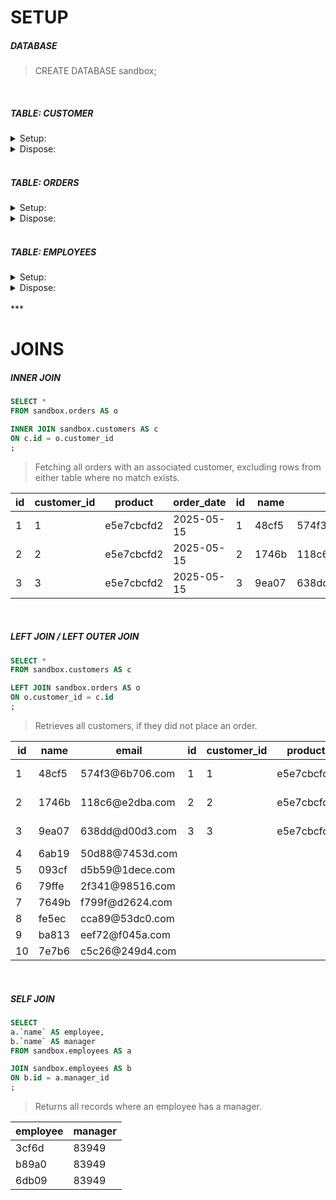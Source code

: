 # SETUP

##### DATABASE
> CREATE DATABASE sandbox;

<br />

##### TABLE: CUSTOMER
<details>
    <summary>Setup:</summary>

```sql
CREATE TABLE sandbox.customers (
    id INT AUTO_INCREMENT PRIMARY KEY,
    `name` VARCHAR(50),
    email VARCHAR(100)
)
;
DELIMITER //
CREATE PROCEDURE seed_customers()
BEGIN
    DECLARE i INT DEFAULT 1;
    DECLARE `name` VARCHAR(50) DEFAULT '';
    DECLARE email VARCHAR(100) DEFAULT '';

    WHILE i <= 10 DO
        SET `name` = SUBSTRING(
            MD5(RAND()),
            1,
            5
        );
        
        set email = CONCAT(
            SUBSTRING(
                MD5(RAND()),
                    1,
                    5
            ),
            '@',
            SUBSTRING(
                MD5(RAND()),
                    1,
                    5
            ),
            '.com'		
        );
    
        INSERT INTO sandbox.customers (
            `name`,
            email
        ) VALUES (
            `name`,
            email
        );
        
        SET i = i + 1;	
    END WHILE;
END
//
DELIMITER ;
CALL seed_customers()
;
SELECT * FROM sandbox.customers
;
```
</details>

<details>
    <summary>Dispose:</summary>

```sql
DROP TABLE IF EXISTS sandbox.customers;
DROP PROCEDURE IF EXISTS sandbox.seed_customers;
```
</details>

<br />

##### TABLE: ORDERS
<details>
    <summary>Setup:</summary>

```sql
CREATE TABLE sandbox.orders (
	id INT AUTO_INCREMENT PRIMARY KEY,
	customer_id INT,
	product VARCHAR(100),
	order_date DATE,
	FOREIGN KEY (customer_id) REFERENCES sandbox.customers(id)
)
;
DELIMITER //
CREATE PROCEDURE seed_orders()
BEGIN
	DECLARE product VARCHAR(100) DEFAULT '';

	SET product = SUBSTRING(
		MD5(RAND()),
		1,
		10
	);
			
	INSERT INTO sandbox.orders (
		customer_id,
		product,
		order_date
	)
	SELECT id, product, CURDATE()
	FROM sandbox.customers AS c
	ORDER BY c.id
	LIMIT 3;
END
//
DELIMITER ;
CALL seed_orders()
;
SELECT * FROM sandbox.orders
;
```
</details>

<details>
    <summary>Dispose:</summary>

```sql
DROP TABLE IF EXISTS sandbox.orders;
DROP PROCEDURE IF EXISTS sandbox.seed_orders;
```
</details>

<br />

##### TABLE: EMPLOYEES
<details>
    <summary>Setup:</summary>

```sql
CREATE TABLE sandbox.employees (
	id INT AUTO_INCREMENT PRIMARY KEY,
	`name` VARCHAR(50),
	manager_id INT DEFAULT NULL,
	FOREIGN KEY (manager_id) REFERENCES sandbox.employees(id)
)
;
DELIMITER //
CREATE PROCEDURE seed_employees()
BEGIN
	DECLARE i INT DEFAULT 1;
	DECLARE `name` VARCHAR(100) DEFAULT '';
	
	WHILE i<= 10 DO
		SET `name` = SUBSTRING(
			MD5(RAND()),
			1,
			5
		);
		
		INSERT INTO sandbox.employees (
			`name`
		) VALUES (
			`name`
		);
		
		SET i = i + 1;
	END WHILE;
	
	SET i = 0;

	# NOTE : CREATE IN-TABLE RELATIONSHIPS
	WHILE i < 3 DO
		UPDATE sandbox.employees
		SET manager_id = 1
		WHERE id = (
			SELECT id
			FROM sandbox.employees
			ORDER BY id DESC
			LIMIT i, 1
		);

		SET i = i + 1;
	END WHILE;
END
//
DELIMITER ;
CALL seed_employees()
;
SELECT * FROM sandbox.employees
;
```
</details>

<details>
    <summary>Dispose:</summary>

```sql
DROP TABLE IF EXISTS sandbox.employees;
DROP PROCEDURE IF EXISTS sandbox.seed_employees;
```
</details>

<br />
***
<br />

# JOINS

##### INNER JOIN
```sql
SELECT *
FROM sandbox.orders AS o

INNER JOIN sandbox.customers AS c
ON c.id = o.customer_id
;
```
> Fetching all orders with an associated customer, excluding rows from either table where no match exists.
<table caption="orders (3 rows)">
    <thead>
        <tr>
            <th class="col1">id</th>
            <th class="col2">customer_id</th>
            <th class="col3">product</th>
            <th class="col4">order_date</th>
            <th class="col5">id</th>
            <th class="col6">name</th>
            <th class="col7">email</th>
        </tr>
    </thead>
    <tbody>
        <tr>
            <td class="col1">1</td>
            <td class="col2">1</td>
            <td class="col3">e5e7cbcfd2</td>
            <td class="col4">2025-05-15</td>
            <td class="col5">1</td>
            <td class="col6">48cf5</td>
            <td class="col7">574f3@6b706.com</td>
        </tr>
        <tr>
            <td class="col1">2</td>
            <td class="col2">2</td>
            <td class="col3">e5e7cbcfd2</td>
            <td class="col4">2025-05-15</td>
            <td class="col5">2</td>
            <td class="col6">1746b</td>
            <td class="col7">118c6@e2dba.com</td>
        </tr>
        <tr>
            <td class="col1">3</td>
            <td class="col2">3</td>
            <td class="col3">e5e7cbcfd2</td>
            <td class="col4">2025-05-15</td>
            <td class="col5">3</td>
            <td class="col6">9ea07</td>
            <td class="col7">638dd@d00d3.com</td>
        </tr>
    </tbody>
</table>

<br />

##### LEFT JOIN / LEFT OUTER JOIN
```sql
SELECT *
FROM sandbox.customers AS c

LEFT JOIN sandbox.orders AS o
ON o.customer_id = c.id
;
```
> Retrieves all customers, if they did not place an order.
<table caption="customers (10 rows)">
    <thead>
        <tr>
            <th class="col1">id</th>
            <th class="col2">name</th>
            <th class="col3">email</th>
            <th class="col4">id</th>
            <th class="col5">customer_id</th>
            <th class="col6">product</th>
            <th class="col7">order_date</th>
        </tr>
    </thead>
    <tbody>
        <tr>
            <td class="col1">1</td>
            <td class="col2">48cf5</td>
            <td class="col3">574f3@6b706.com</td>
            <td class="col4">1</td>
            <td class="col5">1</td>
            <td class="col6">e5e7cbcfd2</td>
            <td class="col7">2025-05-15</td>
        </tr>
        <tr>
            <td class="col1">2</td>
            <td class="col2">1746b</td>
            <td class="col3">118c6@e2dba.com</td>
            <td class="col4">2</td>
            <td class="col5">2</td>
            <td class="col6">e5e7cbcfd2</td>
            <td class="col7">2025-05-15</td>
        </tr>
        <tr>
            <td class="col1">3</td>
            <td class="col2">9ea07</td>
            <td class="col3">638dd@d00d3.com</td>
            <td class="col4">3</td>
            <td class="col5">3</td>
            <td class="col6">e5e7cbcfd2</td>
            <td class="col7">2025-05-15</td>
        </tr>
        <tr>
            <td class="col1">4</td>
            <td class="col2">6ab19</td>
            <td class="col3">50d88@7453d.com</td>
            <td class="col4"></td>
            <td class="col5"></td>
            <td class="col6"></td>
            <td class="col7"></td>
        </tr>
        <tr>
            <td class="col1">5</td>
            <td class="col2">093cf</td>
            <td class="col3">d5b59@1dece.com</td>
            <td class="col4"></td>
            <td class="col5"></td>
            <td class="col6"></td>
            <td class="col7"></td>
        </tr>
        <tr>
            <td class="col1">6</td>
            <td class="col2">79ffe</td>
            <td class="col3">2f341@98516.com</td>
            <td class="col4"></td>
            <td class="col5"></td>
            <td class="col6"></td>
            <td class="col7"></td>
        </tr>
        <tr>
            <td class="col1">7</td>
            <td class="col2">7649b</td>
            <td class="col3">f799f@d2624.com</td>
            <td class="col4"></td>
            <td class="col5"></td>
            <td class="col6"></td>
            <td class="col7"></td>
        </tr>
        <tr>
            <td class="col1">8</td>
            <td class="col2">fe5ec</td>
            <td class="col3">cca89@53dc0.com</td>
            <td class="col4"></td>
            <td class="col5"></td>
            <td class="col6"></td>
            <td class="col7"></td>
        </tr>
        <tr>
            <td class="col1">9</td>
            <td class="col2">ba813</td>
            <td class="col3">eef72@f045a.com</td>
            <td class="col4"></td>
            <td class="col5"></td>
            <td class="col6"></td>
            <td class="col7"></td>
        </tr>
        <tr>
            <td class="col1">10</td>
            <td class="col2">7e7b6</td>
            <td class="col3">c5c26@249d4.com</td>
            <td class="col4"></td>
            <td class="col5"></td>
            <td class="col6"></td>
            <td class="col7"></td>
        </tr>
    </tbody>
</table>

<br />

##### SELF JOIN
```sql
SELECT
a.`name` AS employee,
b.`name` AS manager
FROM sandbox.employees AS a

JOIN sandbox.employees AS b
ON b.id = a.manager_id
;
```
> Returns all records where an employee has a manager.
<table caption="employees (3 rows)">
    <thead>
        <tr>
            <th class="col1">employee</th>
            <th class="col2">manager</th>
        </tr>
    </thead>
    <tbody>
        <tr>
            <td class="col1">3cf6d</td>
            <td class="col2">83949</td>
        </tr>
        <tr>
            <td class="col1">b89a0</td>
            <td class="col2">83949</td>
        </tr>
        <tr>
            <td class="col1">6db09</td>
            <td class="col2">83949</td>
        </tr>
    </tbody>
</table>

<br />
